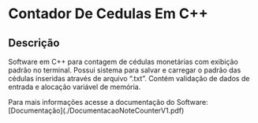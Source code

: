 # Contador De Cedulas Em C++
## Descrição

<p>Software em C++ para contagem de cédulas monetárias com exibição padrão
no terminal. Possui sistema para salvar e carregar o padrão das cédulas
inseridas através de arquivo “.txt”. Contém validação de dados de entrada e
alocação variável de memória.</p>

<p>Para mais informações acesse a documentação do Software: [Documentação](./DocumentacaoNoteCounterV1.pdf) </p>



